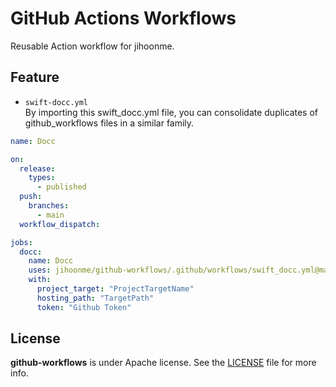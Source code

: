 # GitHub Actions Workflows

Reusable Action workflow for jihoonme.

## Feature

- ``swift-docc.yml``
    <br>By importing this swift_docc.yml file, you can consolidate duplicates of github_workflows files in a similar family.

```yml
name: Docc

on:
  release:
    types:
      - published
  push:
    branches:
      - main
  workflow_dispatch:

jobs:
  docc:
    name: Docc
    uses: jihoonme/github-workflows/.github/workflows/swift_docc.yml@main
    with:
      project_target: "ProjectTargetName"
      hosting_path: "TargetPath"
      token: "Github Token"
```

## License
**github-workflows** is under Apache license. See the [LICENSE](LICENSE) file for more info.